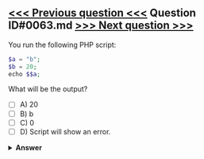 [<<< Previous question <<<](0062.md)   Question ID#0063.md   [>>> Next question >>>](0064.md)
---

You run the following PHP script:
```php
$a = "b";
$b = 20;
echo $$a;
```
What will be the output?

- [ ] A) 20
- [ ] B) b
- [ ] C) 0
- [ ] D) Script will show an error.

<details><summary><b>Answer</b></summary>
<p>
  Answer: <strong>A</strong>
</p>
</details>
